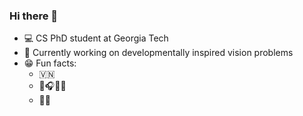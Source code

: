 ### Hi there 🐜

- 💻 CS PhD student at Georgia Tech
- 🔭 Currently working on developmentally inspired vision problems
- 😁 Fun facts:
  + 🇻🇳
  + 🎸🎧🎹🎼
  + 🐶🐱
<!--
**ngailapdi/ngailapdi** is a ✨ _special_ ✨ repository because its `README.md` (this file) appears on your GitHub profile.

Here are some ideas to get you started:

- 🔭 I’m currently working on ...
- 🌱 I’m currently learning ...
- 👯 I’m looking to collaborate on ...
- 🤔 I’m looking for help with ...
- 💬 Ask me about ...
- 📫 How to reach me: ...
- 😄 Pronouns: ...
- ⚡ Fun fact: ...
-->
